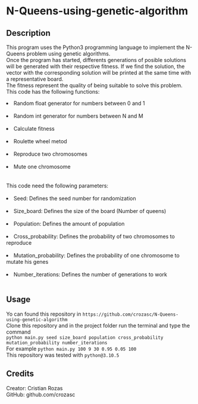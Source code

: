 # N-Queens-using-genetic-algorithm

## Description
This program uses the Python3 programming language to implement the N-Queens problem using genetic algorithms.<br>
Once the program has started, differents generations of posible solutions will be generated with their respective fitness. If we find the solution, the vector with the corresponding solution will be printed at the same time with a representative board.<br>
The fitness represent the quality of being suitable to solve this problem. <br>
This code has the following functions:<br>
<li>Random float generator for numbers between 0 and 1</li><br>
<li>Random int generator for numbers between N and M</li><br>
<li>Calculate fitness</li><br>
<li>Roulette wheel metod</li><br>
<li>Reproduce two chromosomes</li><br>
<li>Mute one chromosome</li><br><br>
This code need the following parameters:<br><br>
<li>Seed: Defines the seed number for randomization</li><br>
<li>Size_board: Defines the size of the board (Number of queens)</li><br>
<li>Population: Defines the amount of population</li><br>
<li>Cross_probability: Defines the probability of two chromosomes to reproduce</li><br>
<li>Mutation_probability: Defines the probability of one chromosome to mutate his genes</li><br>
<li>Number_iterations: Defines the number of generations to work</li><br>

## Usage
Yo can found this repository in `https://github.com/crozasc/N-Queens-using-genetic-algorithm`<br>
Clone this repository and in the project folder run the terminal and type the command <br>
`python main.py seed size_board population cross_probability mutation_probability number_iterations`<br>
For example `python main.py 100 9 30 0.95 0.05 100`<br>
This repository was tested with `python@3.10.5`<br>

## Credits

Creator: Cristian Rozas <br>
GitHub: github.com/crozasc
